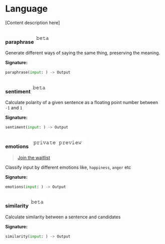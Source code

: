 # Language 

[Content description here]

### paraphrase ![beta](../../.gitbook/assets/beta-text.png)

Generate different ways of saying the same thing, preserving the meaning.             

**Signature:**  
```python
paraphrase(input: ) -> Output
```

### sentiment ![beta](../../.gitbook/assets/beta-text.png)

Calculate polarity of a given sentence as a floating point number between `-1` and `1`

**Signature:**  
```python
sentiment(input: ) -> Output
```

### emotions ![private-preview](../../.gitbook/assets/private-preview-text.png)

> [Join the waitlist](http://fill-this-form)

Classify input by different emotions like, `happiness`, `anger` etc                   

**Signature:**  
```python
emotions(input: ) -> Output
```

### similarity ![beta](../../.gitbook/assets/beta-text.png)

Calculate similarity between a sentence and candidates                                

**Signature:**  
```python
similarity(input: ) -> Output
```
